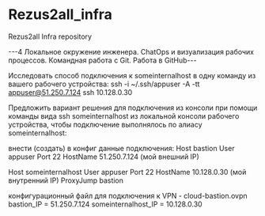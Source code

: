 # Rezus2all_infra
Rezus2all Infra repository

---4 Локальное окружение инженера. ChatOps и визуализация рабочих процессов. Командная работа с Git. Работа в GitHub---

Исследовать способ подключения к someinternalhost в одну команду из вашего рабочего устройства:
ssh -i ~/.ssh/appuser -A -tt appuser@51.250.7.124 ssh 10.128.0.30

Предложить вариант решения для подключения из консоли при помощи команды вида ssh someinternalhost из локальной консоли рабочего устройства, чтобы подключение выполнялось по алиасу someinternalhost:

внести (создать) в конфиг данные подключения:
Host bastion
User appuser
Port 22
HostName 51.250.7.124 (мой внешний IP)

Host someinternalhost
User appuser
Port 22
HostName 10.128.0.30 (мой внутренний IP)
ProxyJump bastion

конфигурационный файл для подключения к VPN - cloud-bastion.ovpn
bastion_IP = 51.250.7.124
someinternalhost_IP = 10.128.0.30
